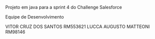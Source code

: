 Projeto em java para a sprint 4 do Challenge Salesforce

Equipe de Desenvolvimento

VITOR CRUZ DOS SANTOS  RM553621
LUCCA AUGUSTO MATTEONI RM98146